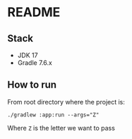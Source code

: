 # README #

## Stack ##

* JDK 17
* Gradle 7.6.x

## How to run ##

From root directory where the project is:

```
./gradlew :app:run --args="Z"
```

Where `Z` is the letter we want to pass